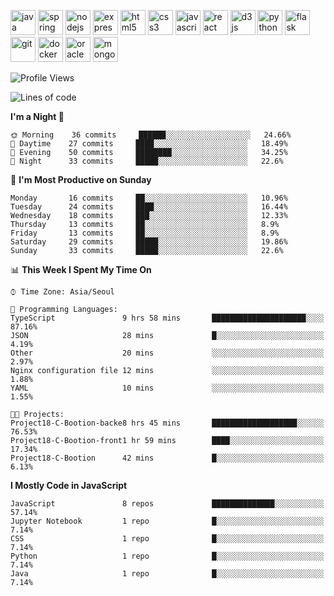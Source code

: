 <p align="left">
    <img src="https://devicons.github.io/devicon/devicon.git/icons/java/java-original-wordmark.svg" alt="java" width="40" height="40"/>
    <img src="https://www.vectorlogo.zone/logos/springio/springio-icon.svg" alt="spring" width="40" height="40"/>
    <img src="https://devicons.github.io/devicon/devicon.git/icons/nodejs/nodejs-original-wordmark.svg" alt="nodejs" width="40" height="40"/>
    <img src="https://devicons.github.io/devicon/devicon.git/icons/express/express-original-wordmark.svg" alt="express" width="40" height="40"/>
    <img src="https://devicons.github.io/devicon/devicon.git/icons/html5/html5-original-wordmark.svg" alt="html5" width="40" height="40"/>
    <img src="https://devicons.github.io/devicon/devicon.git/icons/css3/css3-original-wordmark.svg" alt="css3" width="40" height="40"/>
    <img src="https://devicons.github.io/devicon/devicon.git/icons/javascript/javascript-original.svg" alt="javascript" width="40" height="40"/>
    <img src="https://devicons.github.io/devicon/devicon.git/icons/react/react-original-wordmark.svg" alt="react" width="40" height="40"/>
    <img src="https://devicons.github.io/devicon/devicon.git/icons/d3js/d3js-original.svg" alt="d3js" width="40" height="40"/>
    <img src="https://devicons.github.io/devicon/devicon.git/icons/python/python-original.svg" alt="python" width="40" height="40"/>
    <img src="https://www.vectorlogo.zone/logos/pocoo_flask/pocoo_flask-icon.svg" alt="flask" width="40" height="40"/>
    <img src="https://www.vectorlogo.zone/logos/git-scm/git-scm-icon.svg" alt="git" width="40" height="40"/>
    <img src="https://devicons.github.io/devicon/devicon.git/icons/docker/docker-original-wordmark.svg" alt="docker" width="40" height="40"/>
    <img src="https://devicons.github.io/devicon/devicon.git/icons/oracle/oracle-original.svg" alt="oracle" width="40" height="40"/>
    <img src="https://devicons.github.io/devicon/devicon.git/icons/mongodb/mongodb-original-wordmark.svg" alt="mongodb" width="40" height="40"/>
</p>

<!--START_SECTION:waka-->
![Profile Views](http://img.shields.io/badge/Profile%20Views-3-blue)

![Lines of code](https://img.shields.io/badge/From%20Hello%20World%20I%27ve%20Written-108007%20lines%20of%20code-blue)

**I'm a Night 🦉** 

```text
🌞 Morning    36 commits     ██████░░░░░░░░░░░░░░░░░░░   24.66% 
🌆 Daytime    27 commits     ████░░░░░░░░░░░░░░░░░░░░░   18.49% 
🌃 Evening    50 commits     ████████░░░░░░░░░░░░░░░░░   34.25% 
🌙 Night      33 commits     █████░░░░░░░░░░░░░░░░░░░░   22.6%

```
📅 **I'm Most Productive on Sunday** 

```text
Monday       16 commits     ██░░░░░░░░░░░░░░░░░░░░░░░   10.96% 
Tuesday      24 commits     ████░░░░░░░░░░░░░░░░░░░░░   16.44% 
Wednesday    18 commits     ███░░░░░░░░░░░░░░░░░░░░░░   12.33% 
Thursday     13 commits     ██░░░░░░░░░░░░░░░░░░░░░░░   8.9% 
Friday       13 commits     ██░░░░░░░░░░░░░░░░░░░░░░░   8.9% 
Saturday     29 commits     █████░░░░░░░░░░░░░░░░░░░░   19.86% 
Sunday       33 commits     █████░░░░░░░░░░░░░░░░░░░░   22.6%

```


📊 **This Week I Spent My Time On** 

```text
⌚︎ Time Zone: Asia/Seoul

💬 Programming Languages: 
TypeScript               9 hrs 58 mins       █████████████████████░░░░   87.16% 
JSON                     28 mins             █░░░░░░░░░░░░░░░░░░░░░░░░   4.19% 
Other                    20 mins             ░░░░░░░░░░░░░░░░░░░░░░░░░   2.97% 
Nginx configuration file 12 mins             ░░░░░░░░░░░░░░░░░░░░░░░░░   1.88% 
YAML                     10 mins             ░░░░░░░░░░░░░░░░░░░░░░░░░   1.55%

🐱‍💻 Projects: 
Project18-C-Bootion-backe8 hrs 45 mins       ███████████████████░░░░░░   76.53% 
Project18-C-Bootion-front1 hr 59 mins        ████░░░░░░░░░░░░░░░░░░░░░   17.34% 
Project18-C-Bootion      42 mins             █░░░░░░░░░░░░░░░░░░░░░░░░   6.13%

```

**I Mostly Code in JavaScript** 

```text
JavaScript               8 repos             ██████████████░░░░░░░░░░░   57.14% 
Jupyter Notebook         1 repo              █░░░░░░░░░░░░░░░░░░░░░░░░   7.14% 
CSS                      1 repo              █░░░░░░░░░░░░░░░░░░░░░░░░   7.14% 
Python                   1 repo              █░░░░░░░░░░░░░░░░░░░░░░░░   7.14% 
Java                     1 repo              █░░░░░░░░░░░░░░░░░░░░░░░░   7.14%

```



<!--END_SECTION:waka-->
